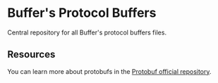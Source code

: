 # Buffer's Protocol Buffers

Central repository for all Buffer's protocol buffers files.

## Resources

You can learn more about protobufs in the [Protobuf official repository](https://github.com/google/protobuf).
